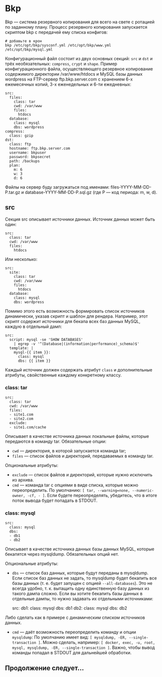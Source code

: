 # Bkp

Bkp — система резервного копирования для всего на свете с ротацией по заданному плану. Процесс резервного копирования запускается скриптом bkp с передачей ему списка конфигов:

    # добавьте в крон
    bkp /etc/opt/bkp/sysconf.yml /etc/opt/bkp/www.yml /etc/opt/bkp/mysql.yml

Конфигурационный файл состоит из двух основных секций: `src` и `dst` и трёх необязательных: `compress`, `crypt` и `shape`. Пример конфигурационного файла, осуществляющего резервное копирование содержимого директории /var/www/htdocs и MySQL базы данных wordpress на FTP-сервер ftp.bkp.server.com с хранением 6-х ежемесячных копий, 3-х еженедельных и 6-ти ежедневных:

    src:
      files:
        class: tar
        cwd: /var/www
        files:
          htdocs
      database:
        class: mysql
        dbs: wordpress
    compress:
      class: gzip
    dst:
      class: ftp
      hostname: ftp.bkp.server.com
      username: bkpuser
      password: bkpsecret
      path: /backups
      plan:
        m: 6
        w: 3
        d: 6

Файлы на сервер буду загружаться под именами: files-YYYY-MM-DD-P.tar.gz и database-YYYY-MM-DD-P.sql.gz (где P — код периода: m, w, d).

## src

Секция src описывает источники данных. Источник данных может быть один:

    src:
      class: tar
      cwd: /var/www
      files:
        htdocs

Или несколько:

    src:
      site:
        class: tar
        cwd: /var/www
        files:
          htdocs
      database:
        class: mysql
        dbs: wordpress

Помимо этого есть возможность формировать список источников динамически, указав скрипт и шаблон для рендера. Например, этот скрипт содержит источники для бекапа всех баз данных MySQL, каждую в отдельный дамп:

    src:
      script: mysql -se 'SHOW DATABASES'
        | egrep -v '^(Database|(information|performance)_schema)$'
      template: |
        mysql-{{ item }}:
          class: mysql
          dbs: {{ item }}

Каждый источник должен содержать атрибут `class` и дополнительные атрибуты, свойственные каждому конкретному классу.

### class: tar

    src:
      class: tar
      cwd: /var/www
      files:
      - site1.com
      - site2.com
      exclude:
      - site1.com/cache

Описывает в качестве источника данных локальные файлы, которые передаются в команду tar. Обязательные опции:
* `cwd` — директория, в которой запускается команда tar;
* `files` — список файлов и директорий, передаваемых в команду tar.

Опциональные атрибуты:
* `exclude` — список файлов и директорий, которые нужно исключить из архива.
* `cmd` — команда tar с опциями в виде списка, которые можно переопределить. По умолчанию: `[ tar, --warning=none, --numeric-owner, -cf, - ]`. Если будете переопределять, убедитесь, что в итоге поток вывода будет попадать в STDOUT.

### class: mysql

    src:
      class: mysql
      dbs:
      - db1
      - db2

Описывает в качестве источника данных базы данных MySQL, которые бекапятся через mysqldump. Обязательных опций нет.

Опциональные атрибуты:
* `dbs` — список баз данных, которые будут переданы в mysqldump. Если список баз данных не задать, то mysqldump будет бекапить все базы данных (т. е. будет запущен с опцией `--all-databases`). Это не всегда удобно, т. к. вытащить одну единственную базу данных из такого дампа сложно. Если вы хотите бекапить базы данных в отдельные дампы, то нужно задавать их отдельными источниками:

  src:
    db1:
      class: mysql
      dbs: db1
    db2:
      class: mysql
      dbs: db2

Либо сделать как в примере с динамическим списком источников данных.
* `cmd` — даёт возможность переопределить команду и опции `mysqldump`: По умолчанию имеет вид: `[ mysqldump, -ER, --single-transaction ]`. Можно сделать, например: `[ docker, exec, -u, root, mysql, mysqldump, -ER, --single-transaction ]`. Важно, чтобы вывод команды попадал в STDOUT для дальнейшей обработки.

## Продолжение следует...
